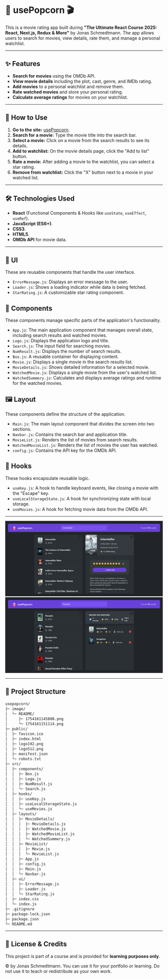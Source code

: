 # 🍿 usePopcorn 🎬

This is a movie rating app built during **"The Ultimate React Course 2025: React, Next.js, Redux & More"** by Jonas Schmedtmann. The app allows users to search for movies, view details, rate them, and manage a personal watchlist.

---

## ✨ Features

- **Search for movies** using the OMDb API.
- **View movie details** including the plot, cast, genre, and IMDb rating.
- **Add movies** to a personal watchlist and remove them.
- **Rate watched movies** and store your personal rating.
- **Calculate average ratings** for movies on your watchlist.

---

## 🚀 How to Use

1.  **Go to the site:** [usePopcorn](https://Darkoray.github.io/usePopcorn/).
2.  **Search for a movie:** Type the movie title into the search bar.
3.  **Select a movie:** Click on a movie from the search results to see its details.
4.  **Add to watchlist:** On the movie details page, click the "Add to list" button.
5.  **Rate a movie:** After adding a movie to the watchlist, you can select a star rating.
6.  **Remove from watchlist:** Click the "X" button next to a movie in your watched list.

---

## 🛠️ Technologies Used

- **React** (Functional Components & Hooks like `useState`, `useEffect`, `useRef`).
- **JavaScript (ES6+)**.
- **CSS3**.
- **HTML5**.
- **OMDb API** for movie data.

---

## 🌟 UI

These are reusable components that handle the user interface.

- `ErrorMessage.js`: Displays an error message to the user.
- `Loader.js`: Shows a loading indicator while data is being fetched.
- `StarRating.js`: A customizable star rating component.

## 🧩 Components

These components manage specific parts of the application's functionality.

- `App.js`: The main application component that manages overall state, including search results and watched movies.
- `Logo.js`: Displays the application logo and title.
- `Search.js`: The input field for searching movies.
- `NumResult.js`: Displays the number of search results.
- `Box.js`: A reusable container for displaying content.
- `Movie.js`: Displays a single movie in the search results list.
- `MovieDetails.js`: Shows detailed information for a selected movie.
- `WatchedMovie.js`: Displays a single movie from the user's watched list.
- `WatchedSummery.js`: Calculates and displays average ratings and runtime for the watched movies.

## 🖼️ Layout

These components define the structure of the application.

- `Main.js`: The main layout component that divides the screen into two sections.
- `Navbar.js`: Contains the search bar and application title.
- `MovieList.js`: Renders the list of movies from search results.
- `WatchedMovieList.js`: Renders the list of movies the user has watched.
- `config.js`: Contains the API key for the OMDb API.

## 🎣 Hooks

These hooks encapsulate reusable logic.

- `useKey.js`: A hook to handle keyboard events, like closing a movie with the "Escape" key.
- `useLocalStorageState.js`: A hook for synchronizing state with local storage.
- `useMovies.js`: A hook for fetching movie data from the OMDb API.

---

![1754161145808](image/README/1754161145808.png)
![1754161151114](image/README/1754161151114.png)

---

## 📂 Project Structure

```
usepopcorn/
├─ image/
│  └─ README/
│     ├─ 1754161145808.png
│     └─ 1754161151114.png
├─ public/
│  ├─ favicon.ico
│  ├─ index.html
│  ├─ logo192.png
│  ├─ logo512.png
│  ├─ manifest.json
│  └─ robots.txt
├─ src/
│  ├─ components/
│  │  ├─ Box.js
│  │  ├─ Logo.js
│  │  ├─ NumResult.js
│  │  └─ Search.js
│  ├─ hooks/
│  │  ├─ useKey.js
│  │  ├─ useLocalStorageState.js
│  │  └─ useMovies.js
│  ├─ layouts/
│  │  ├─ MovieDetails/
│  │  │  ├─ MovieDetails.js
│  │  │  ├─ WatchedMovie.js
│  │  │  ├─ WatchedMovieList.js
│  │  │  └─ WatchedSummery.js
│  │  ├─ MovieList/
│  │  │  ├─ Movie.js
│  │  │  └─ MovieList.js
│  │  ├─ App.js
│  │  ├─ config.js
│  │  ├─ Main.js
│  │  └─ Navbar.js
│  ├─ ui/
│  │  ├─ ErrorMessage.js
│  │  ├─ Loader.js
│  │  └─ StarRating.js
│  ├─ index.css
│  └─ index.js
├─ .gitignore
├─ package-lock.json
├─ package.json
└─ README.md
```

---

## 📄 License & Credits

This project is part of a course and is provided for **learning purposes only**.

© by Jonas Schmedtmann. You can use it for your portfolio or learning. Do not use it to teach or redistribute as your own work.
